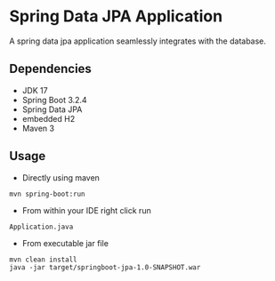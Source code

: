 # Spring Data JPA Application

A spring data jpa application seamlessly integrates with the database.

## Dependencies
* JDK 17
* Spring Boot 3.2.4
* Spring Data JPA
* embedded H2
* Maven 3

## Usage

- Directly using maven
```
mvn spring-boot:run
```

- From within your IDE right click run 
```
Application.java
```

- From executable jar file
```
mvn clean install
java -jar target/springboot-jpa-1.0-SNAPSHOT.war
```

